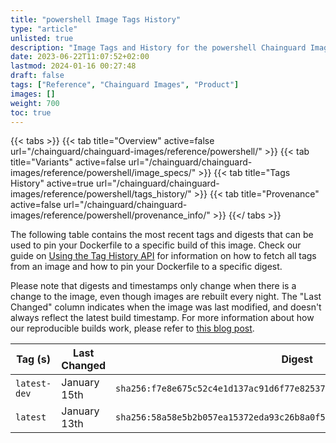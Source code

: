```yaml
---
title: "powershell Image Tags History"
type: "article"
unlisted: true
description: "Image Tags and History for the powershell Chainguard Image"
date: 2023-06-22T11:07:52+02:00
lastmod: 2024-01-16 00:27:48
draft: false
tags: ["Reference", "Chainguard Images", "Product"]
images: []
weight: 700
toc: true
---
```


{{< tabs >}}
{{< tab title="Overview" active=false url="/chainguard/chainguard-images/reference/powershell/" >}}
{{< tab title="Variants" active=false url="/chainguard/chainguard-images/reference/powershell/image_specs/" >}}
{{< tab title="Tags History" active=true url="/chainguard/chainguard-images/reference/powershell/tags_history/" >}}
{{< tab title="Provenance" active=false url="/chainguard/chainguard-images/reference/powershell/provenance_info/" >}}
{{</ tabs >}}

The following table contains the most recent tags and digests that can be used to pin your Dockerfile to a specific build of this image. Check our guide on [Using the Tag History API](/chainguard/chainguard-images/using-the-tag-history-api/) for information on how to fetch all tags from an image and how to pin your Dockerfile to a specific digest.

Please note that digests and timestamps only change when there is a change to the image, even though images are rebuilt every night. The "Last Changed" column indicates when the image was last modified, and doesn't always reflect the latest build timestamp. For more information about how our reproducible builds work, please refer to [this blog post](https://www.chainguard.dev/unchained/reproducing-chainguards-reproducible-image-builds).

| Tag (s)       | Last Changed | Digest                                                                    |
|---------------|--------------|---------------------------------------------------------------------------|
|  `latest-dev` | January 15th | `sha256:f7e8e675c52c4e1d137ac91d6f77e8253759e20057af25b24bd669e28c84dc25` |
|  `latest`     | January 13th | `sha256:58a58e5b2b057ea15372eda93c26b8a0f5b6246c1318163717028d8e4470b750` |

